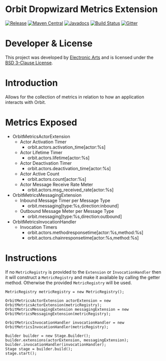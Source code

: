Orbit Dropwizard Metrics Extension
============
[![Release](https://img.shields.io/github/release/orbit/orbit-dropwizard-metrics.svg)](https://github.com/orbit/orbit-dropwizard-metrics/releases)
[![Maven Central](https://img.shields.io/maven-central/v/cloud.orbit/orbit-dropwizard-metrics.svg)](https://repo1.maven.org/maven2/cloud/orbit/orbit-dropwizard-metrics/)
[![Javadocs](https://img.shields.io/maven-central/v/cloud.orbit/orbit-dropwizard-metrics.svg?label=javadocs)](http://www.javadoc.io/doc/cloud.orbit/orbit-dropwizard-metrics)
[![Build Status](https://img.shields.io/travis/orbit/orbit-dropwizard-metrics.svg)](https://travis-ci.org/orbit/orbit-dropwizard-metrics)
[![Gitter](https://img.shields.io/badge/style-Join_Chat-ff69b4.svg?style=flat&label=gitter)](https://gitter.im/orbit/orbit?utm_source=badge&utm_medium=badge&utm_campaign=pr-badge)

Developer & License
======
This project was developed by [Electronic Arts](http://www.ea.com) and is licensed under the [BSD 3-Clause License](LICENSE).

Introduction
======
Allows for the collection of metrics in relation to how an application interacts with Orbit.

Metrics Exposed
======

* OrbitMetricsActorExtension
    * Actor Activation Timer
        * orbit.actors.activation_time[actor:%s]
    * Actor Lifetime Timer
        * orbit.actors.lifetime[actor:%s]
    * Actor Deactivation Timer
        * orbit.actors.deactivation_time[actor:%s]
    * Actor Active Count
        * orbit.actors.count[actor:%s]
    * Actor Message Receive Rate Meter
        * orbit.actors.msg_received_rate[actor:%s]
* OrbitMetricsMessagingExtension
    * Inbound Message Timer per Message Type
        * orbit.messaging[type:%s,direction:inbound]
    * Outbound Message Meter per Message Type
        * orbit.messaging[type:%s,direction:outbound]
* OrbitMetricsInvocationHandler
    * Invocation Timers
        * orbit.actors.methodresponsetime[actor:%s,method:%s]
        * orbit.actors.chainresponsetime[actor:%s,method:%s]

Instructions
======
If no `MetricRegistry` is provided to the `Extension` or `InvocationHandler` then it will construct a `MetricRegistry` and make it available by calling the getter method. Otherwise the provided `MetricRegistry` will be used.

```
MetricRegistry metricRegistry = new MetricRegistry();

OrbitMetricsActorExtension actorExtension = new OrbitMetricsActorExtension(metricRegistry);
OrbitMetricsMessagingExtension messagingExtension = new OrbitMetricsMessagingExtension(metricRegistry);

OrbitMetricsInvocationHandler invocationHandler = new OrbitMetricsInvocationHandler(metricRegistry);

Builder builder = new Stage.Builder();
builder.extensions(actorExtension, messagingExtension);
builder.invocationHandler(invocationHandler);
Stage stage = builder.build();
stage.start();
```

